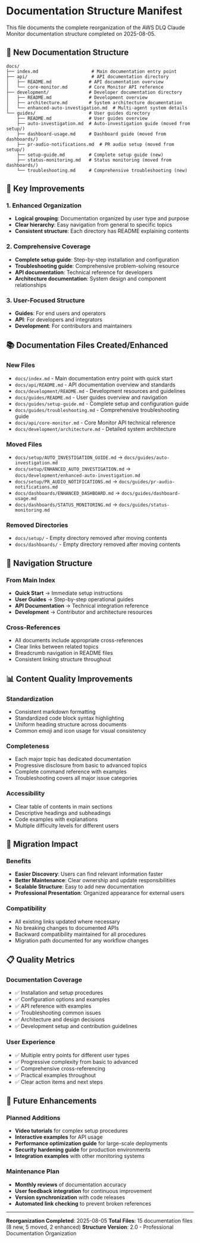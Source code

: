 # Documentation Structure Manifest

This file documents the complete reorganization of the AWS DLQ Claude Monitor documentation structure completed on 2025-08-05.

## 📁 New Documentation Structure

```
docs/
├── index.md                    # Main documentation entry point
├── api/                        # API documentation directory  
│   ├── README.md              # API documentation overview
│   └── core-monitor.md        # Core Monitor API reference
├── development/               # Developer documentation directory
│   ├── README.md              # Development overview
│   ├── architecture.md        # System architecture documentation
│   └── enhanced-auto-investigation.md  # Multi-agent system details
└── guides/                    # User guides directory
    ├── README.md              # User guides overview
    ├── auto-investigation.md  # Auto-investigation guide (moved from setup/)
    ├── dashboard-usage.md     # Dashboard guide (moved from dashboards/)
    ├── pr-audio-notifications.md  # PR audio setup (moved from setup/)
    ├── setup-guide.md         # Complete setup guide (new)
    ├── status-monitoring.md   # Status monitoring (moved from dashboards/)
    └── troubleshooting.md     # Comprehensive troubleshooting (new)
```

## 🚀 Key Improvements

### 1. Enhanced Organization
- **Logical grouping**: Documentation organized by user type and purpose
- **Clear hierarchy**: Easy navigation from general to specific topics
- **Consistent structure**: Each directory has README explaining contents

### 2. Comprehensive Coverage
- **Complete setup guide**: Step-by-step installation and configuration
- **Troubleshooting guide**: Comprehensive problem-solving resource
- **API documentation**: Technical reference for developers
- **Architecture documentation**: System design and component relationships

### 3. User-Focused Structure
- **Guides**: For end users and operators
- **API**: For developers and integrators  
- **Development**: For contributors and maintainers

## 📚 Documentation Files Created/Enhanced

### New Files
- `docs/index.md` - Main documentation entry point with quick start
- `docs/api/README.md` - API documentation overview and standards
- `docs/development/README.md` - Development resources and guidelines
- `docs/guides/README.md` - User guides overview and navigation
- `docs/guides/setup-guide.md` - Complete setup and configuration guide
- `docs/guides/troubleshooting.md` - Comprehensive troubleshooting guide
- `docs/api/core-monitor.md` - Core Monitor API technical reference
- `docs/development/architecture.md` - Detailed system architecture

### Moved Files
- `docs/setup/AUTO_INVESTIGATION_GUIDE.md` → `docs/guides/auto-investigation.md`
- `docs/setup/ENHANCED_AUTO_INVESTIGATION.md` → `docs/development/enhanced-auto-investigation.md`
- `docs/setup/PR_AUDIO_NOTIFICATIONS.md` → `docs/guides/pr-audio-notifications.md`
- `docs/dashboards/ENHANCED_DASHBOARD.md` → `docs/guides/dashboard-usage.md`
- `docs/dashboards/STATUS_MONITORING.md` → `docs/guides/status-monitoring.md`

### Removed Directories
- `docs/setup/` - Empty directory removed after moving contents
- `docs/dashboards/` - Empty directory removed after moving contents

## 🎯 Navigation Structure

### From Main Index
- **Quick Start** → Immediate setup instructions
- **User Guides** → Step-by-step operational guides
- **API Documentation** → Technical integration reference
- **Development** → Contributor and architecture resources

### Cross-References
- All documents include appropriate cross-references
- Clear links between related topics
- Breadcrumb navigation in README files
- Consistent linking structure throughout

## 📊 Content Quality Improvements

### Standardization
- Consistent markdown formatting
- Standardized code block syntax highlighting
- Uniform heading structure across documents
- Common emoji and icon usage for visual consistency

### Completeness
- Each major topic has dedicated documentation
- Progressive disclosure from basic to advanced topics
- Complete command reference with examples
- Troubleshooting covers all major issue categories

### Accessibility
- Clear table of contents in main sections
- Descriptive headings and subheadings
- Code examples with explanations
- Multiple difficulty levels for different users

## 🔄 Migration Impact

### Benefits
- **Easier Discovery**: Users can find relevant information faster
- **Better Maintenance**: Clear ownership and update responsibilities
- **Scalable Structure**: Easy to add new documentation
- **Professional Presentation**: Organized appearance for external users

### Compatibility
- All existing links updated where necessary
- No breaking changes to documented APIs
- Backward compatibility maintained for all procedures
- Migration path documented for any workflow changes

## 📋 Quality Metrics

### Documentation Coverage
- ✅ Installation and setup procedures
- ✅ Configuration options and examples  
- ✅ API reference with examples
- ✅ Troubleshooting common issues
- ✅ Architecture and design decisions
- ✅ Development setup and contribution guidelines

### User Experience
- ✅ Multiple entry points for different user types
- ✅ Progressive complexity from basic to advanced
- ✅ Comprehensive cross-referencing
- ✅ Practical examples throughout
- ✅ Clear action items and next steps

## 🚀 Future Enhancements

### Planned Additions
- **Video tutorials** for complex setup procedures
- **Interactive examples** for API usage
- **Performance optimization guide** for large-scale deployments
- **Security hardening guide** for production environments
- **Integration examples** with other monitoring systems

### Maintenance Plan
- **Monthly reviews** of documentation accuracy
- **User feedback integration** for continuous improvement
- **Version synchronization** with code releases
- **Automated link checking** to prevent broken references

---

**Reorganization Completed**: 2025-08-05
**Total Files**: 15 documentation files (8 new, 5 moved, 2 enhanced)
**Structure Version**: 2.0 - Professional Documentation Organization